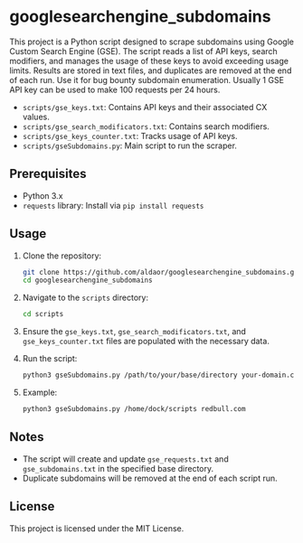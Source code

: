 # googlesearchengine_subdomains
This project is a Python script designed to scrape subdomains using Google Custom Search Engine (GSE). The script reads a list of API keys, search modifiers, and manages the usage of these keys to avoid exceeding usage limits. Results are stored in text files, and duplicates are removed at the end of each run. Use it for bug bounty subdomain enumeration. Usually 1 GSE API key can be used to make 100 requests per 24 hours.


- `scripts/gse_keys.txt`: Contains API keys and their associated CX values.
- `scripts/gse_search_modificators.txt`: Contains search modifiers.
- `scripts/gse_keys_counter.txt`: Tracks usage of API keys.
- `scripts/gseSubdomains.py`: Main script to run the scraper.

## Prerequisites

- Python 3.x
- `requests` library: Install via `pip install requests`

## Usage

1. Clone the repository:
    ```sh
    git clone https://github.com/aldaor/googlesearchengine_subdomains.git
    cd googlesearchengine_subdomains
    ```

2. Navigate to the `scripts` directory:
    ```sh
    cd scripts
    ```

3. Ensure the `gse_keys.txt`, `gse_search_modificators.txt`, and `gse_keys_counter.txt` files are populated with the necessary data.

4. Run the script:
    ```sh
    python3 gseSubdomains.py /path/to/your/base/directory your-domain.com
    ```

5. Example:
    ```sh
    python3 gseSubdomains.py /home/dock/scripts redbull.com
    ```

## Notes

- The script will create and update `gse_requests.txt` and `gse_subdomains.txt` in the specified base directory.
- Duplicate subdomains will be removed at the end of each script run.

## License

This project is licensed under the MIT License.
